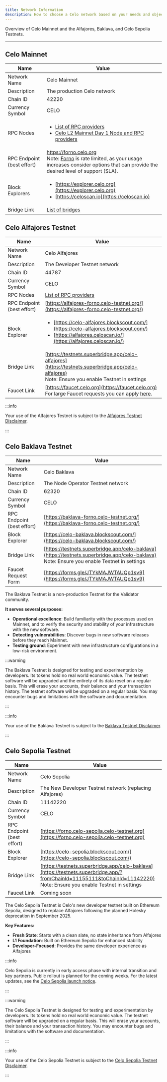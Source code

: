 ```yaml
---
title: Network Information
description: How to choose a Celo network based on your needs and objectives.
---
```


Overview of Celo Mainnet and the Alfajores, Baklava, and Celo Sepolia Testnets.

---

## Celo Mainnet

| Name                       | Value                                                                                                                                                                                                     |
| -------------------------- | --------------------------------------------------------------------------------------------------------------------------------------------------------------------------------------------------------- |
| Network Name               | Celo Mainnet                                                                                                                                                                                              |
| Description                | The production Celo network                                                                                                                                                                               |
| Chain ID                   | 42220                                                                                                                                                                                                     |
| Currency Symbol            | CELO                                                                                                                                                                                                      |
| RPC Nodes                  | <ul><li>[List of RPC providers](node/overview.md#as-a-service)</li><li>[Celo L2 Mainnet Day 1 Node and RPC providers](https://docs.celo.org/cel2/notices/day-1-partners#node-and-rpc-providers)</li></ul> |
| RPC Endpoint (best effort) | https://forno.celo.org <br/> Note: [Forno](node/forno.md#celo-mainnet) is rate limited, as your usage increases consider options that can provide the desired level of support (SLA).                          |
| Block Explorers            | <ul><li>[https://explorer.celo.org](https://explorer.celo.org)</li><li>[https://celoscan.io](https://celoscan.io)</li></ul>                                                                               |
| Bridge Link                | [List of bridges](/developer/bridges/bridges.md)                                                                                                                                                             |

## Celo Alfajores Testnet

| Name                       | Value                                                                                                                                                                                                                          |
| -------------------------- | ------------------------------------------------------------------------------------------------------------------------------------------------------------------------------------------------------------------------------ |
| Network Name               | Celo Alfajores                                                                                                                                                                                                                 |
| Description                | The Developer Testnet network                                                                                                                                                                                                  |
| Chain ID                   | 44787                                                                                                                                                                                                                          |
| Currency Symbol            | CELO                                                                                                                                                                                                                           |
| RPC Nodes                  | [List of RPC providers](node/overview.md#as-a-service)                                                                                                                                                                         |
| RPC Endpoint (best effort) | [https://alfajores-forno.celo-testnet.org/](https://alfajores-forno.celo-testnet.org/)                                                                                                                                         |
| Block Explorer             | <ul><li>[https://celo-alfajores.blockscout.com/](https://celo-alfajores.blockscout.com/)</li><li>[https://alfajores.celoscan.io/](https://alfajores.celoscan.io/)</li></ul>                                                    |
| Bridge Link                | [https://testnets.superbridge.app/celo-alfajores](https://testnets.superbridge.app/celo-alfajores) <br/> Note: Ensure you enable Testnet in settings                                                                           |
| Faucet Link                | [https://faucet.celo.org](https://faucet.celo.org) <br/> For large Faucet requests you can apply [here](https://docs.google.com/forms/d/e/1FAIpQLSfpt3WikYt5-TsDHmUgfFCbZjmZMcWr9bO5H0csHcmMrl9sFw/viewform).                  |

:::info

Your use of the Alfajores Testnet is subject to the [Alfajores Testnet Disclaimer](/network/alfajores/disclaimer).

:::

## Celo Baklava Testnet

| Name                       | Value                                                                                                                                                    |
| -------------------------- | -------------------------------------------------------------------------------------------------------------------------------------------------------- |
| Network Name               | Celo Baklava                                                                                                                                             |
| Description                | The Node Operator Testnet network                                                                                                                        |
| Chain ID                   | 62320                                                                                                                                                    |
| Currency Symbol            | CELO                                                                                                                                                     |
| RPC Endpoint (best effort) | [https://baklava-forno.celo-testnet.org/](https://baklava-forno.celo-testnet.org/)                                                                       |
| Block Explorer             | [https://celo-baklava.blockscout.com/](https://celo-baklava.blockscout.com/)                                                                             |
| Bridge Link                | [https://testnets.superbridge.app/celo-baklava](https://testnets.superbridge.app/celo-baklava) <br/> Note: Ensure you enable Testnet in settings         |
| Faucet Request Form        | [https://forms.gle/JTYkMAJWTAUQp1sv9](https://forms.gle/JTYkMAJWTAUQp1sv9)                                                                               |

The Baklava Testnet is a non-production Testnet for the Validator community.

**It serves several purposes:**

- **Operational excellence**: Build familiarity with the processes used on Mainnet, and to verify the security and stability of your infrastructure with the new software.
- **Detecting vulnerabilities**: Discover bugs in new software releases before they reach Mainnet.
- **Testing ground**: Experiment with new infrastructure configurations in a low-risk environment.

:::warning

The Baklava Testnet is designed for testing and experimentation by developers. Its tokens hold no real world economic value. The testnet software will be upgraded and the entirety of its data reset on a regular basis. This will erase your accounts, their balance and your transaction history. The testnet software will be upgraded on a regular basis. You may encounter bugs and limitations with the software and documentation.

:::

:::info

Your use of the Baklava Testnet is subject to the [Baklava Testnet Disclaimer](/network/baklava/disclaimer).

:::

## Celo Sepolia Testnet

| Name                       | Value                                                                                                                                                    |
| -------------------------- | -------------------------------------------------------------------------------------------------------------------------------------------------------- |
| Network Name               | Celo Sepolia                                                                                                                                             |
| Description                | The New Developer Testnet network (replacing Alfajores)                                                                                                  |
| Chain ID                   | 11142220                                                                                                                                                 |
| Currency Symbol            | CELO                                                                                                                                                     |
| RPC Endpoint (best effort) | [https://forno.celo-sepolia.celo-testnet.org](https://forno.celo-sepolia.celo-testnet.org)                                                               |
| Block Explorer             | [https://celo-sepolia.blockscout.com/](https://celo-sepolia.blockscout.com/)                                                                             |
| Bridge Link                | [https://testnets.superbridge.app/celo-baklava](https://testnets.superbridge.app/?fromChainId=11155111&toChainId=11142220) <br/> Note: Ensure you enable Testnet in settings |
| Faucet Link                | Coming soon                                                                                                                                              |

The Celo Sepolia Testnet is Celo's new developer testnet built on Ethereum Sepolia, designed to replace Alfajores following the planned Holesky deprecation in September 2025.

**Key Features:**

- **Fresh State**: Starts with a clean slate, no state inheritance from Alfajores
- **L1 Foundation**: Built on Ethereum Sepolia for enhanced stability
- **Developer-Focused**: Provides the same developer experience as Alfajores

:::info

Celo Sepolia is currently in early access phase with internal transition and key partners. Public rollout is planned for the coming weeks. For the latest updates, see the [Celo Sepolia launch notice](/cel2/notices/celo-sepolia-launch).

:::

:::warning

The Celo Sepolia Testnet is designed for testing and experimentation by developers. Its tokens hold no real world economic value. The testnet software will be upgraded on a regular basis. This will erase your accounts, their balance and your transaction history. You may encounter bugs and limitations with the software and documentation.

:::

:::info

Your use of the Celo Sepolia Testnet is subject to the [Celo Sepolia Testnet Disclaimer](/network/celo-sepolia/disclaimer).

:::
